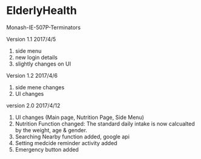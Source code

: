 # ElderlyHealth
Monash-IE-507P-Terminators

Version 1.1 2017/4/5
1. side menu
2. new login details
3. slightly changes on UI

Version 1.2 2017/4/6
1. side mene changes
2. UI changes


version 2.0   2017/4/12
1. UI changes (Main page, Nutrition Page, Side Menu)
2. Nutrition Function changed: The standard daily intake is now calcualted by the weight, age & gender.
3. Searching Nearby function added, google api
4. Setting medcide reminder activity added
5. Emergency button added

